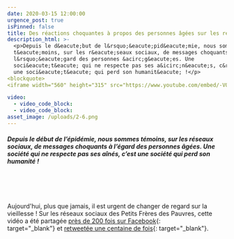 ```yaml
---
date: 2020-03-15 12:00:00
urgence_post: true
isPinned: false
title: Des réactions choquantes à propos des personnes âgées sur les réseaux sociaux
description_html: >-
  <p>Depuis le d&eacute;but de l&rsquo;&eacute;pid&eacute;mie, nous sommes
  t&eacute;moins, sur les r&eacute;seaux sociaux, de messages choquants &agrave;
  l&rsquo;&eacute;gard des personnes &acirc;g&eacute;es. Une
  soci&eacute;t&eacute; qui ne respecte pas ses a&icirc;n&eacute;s, c&rsquo;est
  une soci&eacute;t&eacute; qui perd son humanit&eacute; !</p>
<blockquote>
<iframe width="560" height="315" src="https://www.youtube.com/embed/-V0crGeyzdk" frameborder="0" allow="accelerometer; autoplay; encrypted-media; gyroscope; picture-in-picture" allowfullscreen></iframe> </blockquote>

video:
  - video_code_block:
  - video_code_block:
asset_image: /uploads/2-6.png
---
```


##### Depuis le d&eacute;but de l’&eacute;pid&eacute;mie, nous sommes t&eacute;moins, sur les r&eacute;seaux sociaux, de messages choquants &agrave; l’&eacute;gard des personnes &acirc;g&eacute;es. Une soci&eacute;t&eacute; qui ne respecte pas ses a&icirc;n&eacute;s, c’est une soci&eacute;t&eacute; qui perd son humanit&eacute; \!

&nbsp;

&nbsp;

Aujourd'hui, plus que jamais, il est urgent de changer de regard sur la vieillesse \! Sur les r&eacute;seaux sociaux des Petits Fr&egrave;res des Pauvres, cette vid&eacute;o a &eacute;t&eacute; partag&eacute;e&nbsp;[pr&egrave;s de 200 fois sur Facebook](https://www.facebook.com/lesPetitsFreresdesPauvres/){: target="_blank"}&nbsp;et&nbsp;[retweet&eacute;e une centaine de fois](https://twitter.com/pfpauvres){: target="_blank"}.&nbsp;
